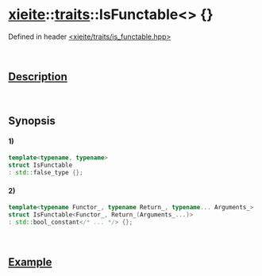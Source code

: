# [xieite](../../xieite.md)\:\:[traits](../../traits.md)\:\:IsFunctable\<\> \{\}
Defined in header [<xieite/traits/is_functable.hpp>](../../../include/xieite/traits/is_functable.hpp)

&nbsp;

## [Description](../concepts/functable.md#Description)

&nbsp;

## Synopsis
#### 1)
```cpp
template<typename, typename>
struct IsFunctable
: std::false_type {};
```
#### 2)
```cpp
template<typename Functor_, typename Return_, typename... Arguments_>
struct IsFunctable<Functor_, Return_(Arguments_...)>
: std::bool_constant</* ... */> {};
```

&nbsp;

## [Example](../concepts/functable.md#Example)
